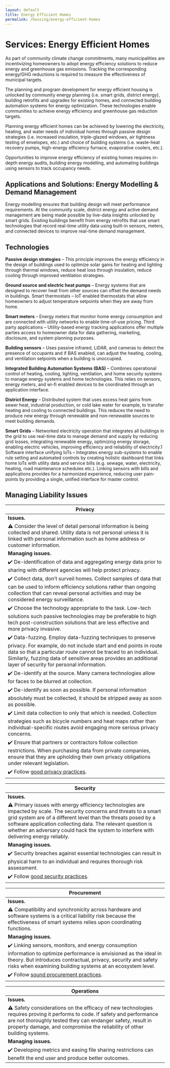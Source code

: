 ```yaml
---
layout: default
title: Energy Efficient Homes
permalink: /housing/energy-efficient-homes
---
```

# Services: Energy Efficient Homes

As part of community climate change commitments, many municipalities are incentivizing homeowners to adopt energy efficiency solutions to reduce energy and greenhouse gas emissions. Tracking the corresponding energy/GHG reductions is required to measure the effectiveness of municipal targets. 

The planning and program development for energy efficient housing is unlocked by community energy planning (i.e. smart grids, district energy), building retrofits and upgrades for existing homes, and connected building automation systems for energy optimization. These technologies enable communities to achieve energy efficiency and greenhouse gas reduction targets. 

Planning energy efficient homes can be achieved by lowering the electricity, heating, and water needs of individual homes through passive design strategies (i.e. increased insulation, triple-glazed windows, air tightness testing of envelopes, etc.) and choice of building systems (i.e. waste-heat recovery pumps, high-energy efficiency furnace,  evaporative coolers, etc.). 

Opportunities to improve energy efficiency of existing homes requires in-depth energy audits, building energy modelling, and automating buildings using sensors to track occupancy needs. 

## Applications and Solutions: Energy Modelling & Demand Management 

Energy modelling ensures that building design will meet performance requirements. At the community scale, district energy and active demand management are being made possible by live-data insights unlocked by smart grids. Existing buildings benefit from energy retrofits that use smart technologies that record real-time utility data using built-in sensors, meters, and connected devices to improve real-time demand management.  

## Technologies

**Passive design strategies** – This principle improves the energy efficiency in the design of buildings used to optimize solar gains for heating and lighting through thermal windows, reduce heat loss through insulation, reduce cooling through improved ventilation strategies. 

**Ground source and electric heat pumps** – Energy systems that are designed to recover heat from other sources can offset the demand needs in buildings. 
Smart thermostats – IoT enabled thermostats that allow homeowners to adjust temperature setpoints when they are away from home. 

**Smart meters** – Energy meters that monitor home energy consumption and are connected with utility networks to enable time-of-use pricing. 
Third party applications – Utility-based energy tracking applications offer multiple parties access to homeowner data for data gathering, marketing, disclosure, and system planning purposes. 

**Building sensors** – Uses passive infrared, LiDAR, and cameras to detect the presence of occupants and if BAS enabled, can adjust the heating, cooling, and ventilation setpoints when a building is unoccupied. 

**Integrated Building Automation Systems (BAS)** – Combines operational control of heating, cooling, lighting, ventilation, and home security systems to manage energy systems and home technologies. This relies on sensors, energy meters, and wi-fi enabled devices to be coordinated through an application interface. 

**District Energy** – Distributed system that uses excess heat gains from sewer heat, industrial production, or cold lake water for example, to transfer heating and cooling  to connected buildings. This reduces the need to produce new energy through renewable and non-renewable sources to meet building demands. 

**Smart Grids** – Networked electricity operation that integrates all buildings in the grid to use real-time data to manage demand and supply by reducing grid losses, integrating renewable energy, optimizing energy storage, enabling electric vehicles, improving efficiency and reliability of electricity.1 
Software interface unifying IoTs – Integrates energy sub-systems to enable rule setting and automated controls by creating holistic dashboard that links home IoTs with utility data and service bills (e.g. sewage, water, electricity, heating, road maintenance schedules etc.). Linking sensors with bills and applications provides for a harmonized experience, reducing user pain-points by providing a single, unified interface for master control.

## Managing Liability Issues

| Privacy| 
|---|
| **Issues.**|  
|:warning: Consider the level of detail personal information is being collected and shared. Utility data is not personal unless it is linked with personal information such as home address or customer information.| 
|**Managing issues.**| 
|:heavy_check_mark: De-identification of data and aggregating energy data prior to sharing with different agencies will help protect privacy.| 
|:heavy_check_mark: Collect data, don’t surveil homes.  Collect samples of data that can be used to inform efficiency solutions rather than ongoing collection that can reveal personal activities and may be considered energy surveillance. | 
|:heavy_check_mark: Choose the technology appropriate to the task.  Low-tech solutions such passive technologies may be preferable to high tech post-construction solutions that are less effective and more privacy invasive. | 
|:heavy_check_mark: Data-fuzzing. Employ data-fuzzing techniques to preserve privacy. For example, do not include start and end points in route data so that a particular route cannot be traced to an individual. Similarly, fuzzing data of sensitive areas provides an additional layer of security for personal information.| 
|:heavy_check_mark: De-identify at the source. Many camera technologies allow for faces to be blurred at collection.| 
|:heavy_check_mark: De-identify as soon as possible.  If personal information absolutely must be collected, it should be stripped away as soon as possible.| 
|:heavy_check_mark: Limit data collection to only that which is needed. Collection strategies such as bicycle numbers and heat maps rather than individual-specific routes avoid engaging more serious privacy concerns.| 
|:heavy_check_mark: Ensure that partners or contractors follow collection restrictions. When purchasing data from private companies, ensure that they are upholding their own privacy obligations under relevant legislation.| 
|:heavy_check_mark: Follow [good privacy practices](https://cippic-ca.github.io/SmartCityToolkit/privacy.html).| 

| Security| 
|---|
| **Issues.**|  
|:warning: Primary issues with energy efficiency technologies are impacted by scale. The security concerns and threats to a smart grid system are of a different level than the threats posed by a software application collecting data. The relevant question is whether an adversary could hack the system to interfere with delivering energy reliably.| 
|**Managing issues.** | 
|:heavy_check_mark: Security breaches against essential technologies can result in physical harm to an individual and requires thorough risk assessment.| 
|:heavy_check_mark: Follow [good security practices](https://cippic-ca.github.io/SmartCityToolkit/security.html).| 

| Procurement | 
|---|
| **Issues.**|  
|:warning: Compatibility and synchronicity across hardware and software systems is a critical liability risk because the effectiveness of smart systems relies upon coordinating functions. |
|**Managing issues.**| 
|:heavy_check_mark: Linking sensors, monitors, and energy consumption information to optimize performance is envisioned as the ideal in theory. But introduces contractual, privacy, security and safety risks when examining  building systems at an ecosystem level. | 
|:heavy_check_mark: Follow [sound procurement practices](https://cippic-ca.github.io/SmartCityToolkit/procurement.html).| 

| Operations| 
|---|
|**Issues.**|  
|:warning: Safety considerations on the efficacy of new technologies requires proving it performs to code.  If safety and performance are not thoroughly tested they can endanger safety, result in property damage, and compromise the reliability of other building systems. |
|**Managing issues.**| 
|:heavy_check_mark: Developing metrics and easing file sharing restrictions can benefit the end user and produce better outcomes. | 
